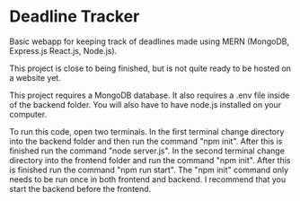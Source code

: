 # Deadline Tracker
Basic webapp for keeping track of deadlines made using MERN (MongoDB, Express.js React.js, Node.js).

This project is close to being finished, but is not quite ready to be hosted on a website yet.

This project requires a MongoDB database. It also requires a .env file inside of the backend folder. You will also have to have node.js installed on your computer.

To run this code, open two terminals. In the first terminal change directory into the backend folder and then run the command "npm init". After this is finished run the command "node server.js". In the second terminal change directory into the frontend folder and run the command "npm init". After this is finished run the command "npm run start". The "npm init" command only needs to be run once in both frontend and backend. I recommend that you start the backend before the frontend.
